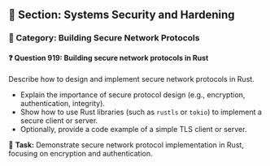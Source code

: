 ## 📘 Section: Systems Security and Hardening
### 🔹 Category: Building Secure Network Protocols
#### ❓ Question 919: Building secure network protocols in Rust

Describe how to design and implement secure network protocols in Rust.

- Explain the importance of secure protocol design (e.g., encryption, authentication, integrity).
- Show how to use Rust libraries (such as `rustls` or `tokio`) to implement a secure client or server.
- Optionally, provide a code example of a simple TLS client or server.

🔧 **Task:** Demonstrate secure network protocol implementation in Rust, focusing on encryption and authentication.
